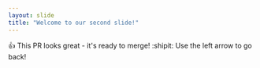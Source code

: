 ```yaml
---
layout: slide
title: "Welcome to our second slide!"
---
```

:+1: This PR looks great - it's ready to merge! :shipit:
Use the left arrow to go back!
